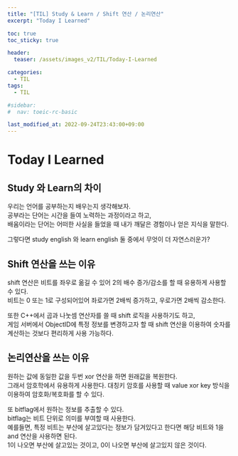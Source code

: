 ```yaml
---
title: "[TIL] Study & Learn / Shift 연산 / 논리연산"
excerpt: "Today I Learned"

toc: true
toc_sticky: true

header:
  teaser: /assets/images_v2/TIL/Today-I-Learned

categories:
  - TIL
tags:
  - TIL

#sidebar:
#  nav: toeic-rc-basic

last_modified_at: 2022-09-24T23:43:00+09:00
---
```


# Today I Learned

## Study 와 Learn의 차이

우리는 언어를 공부하는지 배우는지 생각해보자.  
공부라는 단어는 시간을 들여 노력하는 과정이라고 하고,  
배움이라는 단어는 어떠한 사실을 들었을 때 내가 깨달은 경험이나 얻은 지식을 말한다.  

그렇다면 study english 와 learn english 둘 중에서 무엇이 더 자연스러운가?  


## Shift 연산을 쓰는 이유

shift 연산은 비트를 좌우로 옮길 수 있어  2의 배수 증가/감소를 할 때 유용하게 사용할 수 있다.  
비트는 0 또는 1로 구성되어있어 좌로가면 2배씩 증가하고, 우로가면 2배씩 감소한다.  

또한 C++에서 곱과 나눗셈 연산자를 쓸 때 shift 로직을 사용하기도 하고,  
게임 서버에서 ObjectID에 특정 정보를 변경하고자 할 때 shift 연산을 이용하여 숫자를 계산하는 것보다 편리하게 사용 가능하다.  

## 논리연산을 쓰는 이유

원하는 값에 동일한 값을 두번 xor 연산을 하면 원래값을 복원한다.  
그래서 암호학에서 유용하게 사용한다. 대칭키 암호를 사용할 때 value xor key 방식을 이용하여 암호화/복호화를 할 수 있다.  

또 bitflag에서 원하는 정보를 추출할 수 있다.  
bitflag는 비트 단위로 의미를 부여할 때 사용한다.  
예를들면, 특정 비트는 부산에 살고있다는 정보가 담겨있다고 한다면 해당 비트와 1을 and 연산을 사용하면 된다.  
1이 나오면 부산에 살고있는 것이고, 0이 나오면 부산에 살고있지 않은 것이다.  